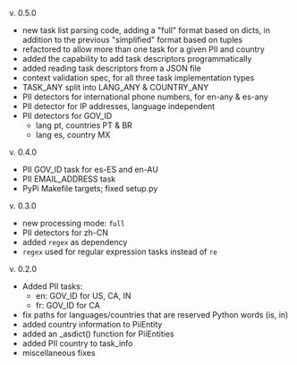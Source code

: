 v. 0.5.0
 * new task list parsing code, adding a "full" format based on dicts, in
   addition to the previous "simplified" format based on tuples
 * refactored to allow more than one task for a given PII and country
 * added the capability to add task descriptors programmatically
 * added reading task descriptors from a JSON file
 * context validation spec, for all three task implementation types
 * TASK_ANY split into LANG_ANY & COUNTRY_ANY
 * PII detectors for international phone numbers, for en-any & es-any
 * PII detector for IP addresses, language independent
 * PII detectors for GOV_ID
    - lang pt, countries PT & BR
    - lang es, country MX

v. 0.4.0
 * PII GOV_ID task for es-ES and en-AU
 * PII EMAIL_ADDRESS task
 * PyPi Makefile targets; fixed setup.py

v. 0.3.0
 * new processing mode: `full`
 * PII detectors for zh-CN
 * added `regex` as dependency
 * `regex` used for regular expression tasks instead of `re`

v. 0.2.0
 * Added PII tasks:
    - en: GOV_ID for US, CA, IN
    - fr: GOV_ID for CA
 * fix paths for languages/countries that are reserved Python words (is, in)
 * added country information to PiiEntity
 * added an _asdict() function for PiiEntities
 * added PII country to task_info
 * miscellaneous fixes
